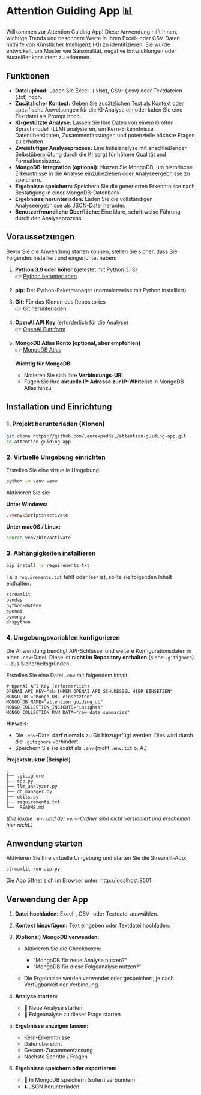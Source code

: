 # Attention Guiding App 📊

Willkommen zur Attention Guiding App! Diese Anwendung hilft Ihnen, wichtige Trends und besondere Werte in Ihren Excel- oder CSV-Daten mithilfe von Künstlicher Intelligenz (KI) zu identifizieren. Sie wurde entwickelt, um Muster wie Saisonalität, negative Entwicklungen oder Ausreißer konsistent zu erkennen.

## Funktionen

* **Dateiupload:** Laden Sie Excel- (.xlsx), CSV- (.csv) oder Textdateien (.txt) hoch.
* **Zusätzlicher Kontext:** Geben Sie zusätzlichen Text als Kontext oder spezifische Anweisungen für die KI-Analyse ein oder laden Sie eine Textdatei als Prompt hoch.
* **KI-gestützte Analyse:** Lassen Sie Ihre Daten von einem Großen Sprachmodell (LLM) analysieren, um Kern-Erkenntnisse, Datenübersichten, Zusammenfassungen und potenzielle nächste Fragen zu erhalten.
* **Zweistufiger Analyseprozess:** Eine Initialanalyse mit anschließender Selbstüberprüfung durch die KI sorgt für höhere Qualität und Formatkonsistenz.
* **MongoDB-Integration (optional):** Nutzen Sie MongoDB, um historische Erkenntnisse in die Analyse einzubeziehen oder Analyseergebnisse zu speichern.
* **Ergebnisse speichern:** Speichern Sie die generierten Erkenntnisse nach Bestätigung in einer MongoDB-Datenbank.
* **Ergebnisse herunterladen:** Laden Sie die vollständigen Analyseergebnisse als JSON-Datei herunter.
* **Benutzerfreundliche Oberfläche:** Eine klare, schrittweise Führung durch den Analyseprozess.

## Voraussetzungen

Bevor Sie die Anwendung starten können, stellen Sie sicher, dass Sie Folgendes installiert und eingerichtet haben:

1. **Python 3.9 oder höher** (getestet mit Python 3.13)  
   👉 [Python herunterladen](https://www.python.org/downloads/)
2. **pip:** Der Python-Paketmanager (normalerweise mit Python installiert)
3. **Git:** Für das Klonen des Repositories  
   👉 [Git herunterladen](https://git-scm.com/downloads)
4. **OpenAI API Key** (erforderlich für die Analyse)  
   👉 [OpenAI Plattform](https://platform.openai.com/account/api-keys)
5. **MongoDB Atlas Konto (optional, aber empfohlen)**  
   👉 [MongoDB Atlas](https://www.mongodb.com/cloud/atlas)

   **Wichtig für MongoDB:**
   * Notieren Sie sich Ihre **Verbindungs-URI**
   * Fügen Sie Ihre **aktuelle IP-Adresse zur IP-Whitelist** in MongoDB Atlas hinzu

## Installation und Einrichtung

### 1. Projekt herunterladen (Klonen)

```bash
git clone https://github.com/Leerexpaddel/attention-guiding-app.git
cd attention-guiding-app
````

### 2. Virtuelle Umgebung einrichten

Erstellen Sie eine virtuelle Umgebung:

```bash
python -m venv venv
```

Aktivieren Sie sie:

**Unter Windows:**

```bash
.\venv\Scripts\activate
```

**Unter macOS / Linux:**

```bash
source venv/bin/activate
```

### 3. Abhängigkeiten installieren

```bash
pip install -r requirements.txt
```

Falls `requirements.txt` fehlt oder leer ist, sollte sie folgenden Inhalt enthalten:

```txt
streamlit
pandas
python-dotenv
openai
pymongo
dnspython
```

### 4. Umgebungsvariablen konfigurieren

Die Anwendung benötigt API-Schlüssel und weitere Konfigurationsdaten in einer `.env`-Datei. Diese ist **nicht im Repository enthalten** (siehe `.gitignore`) – aus Sicherheitsgründen.


Erstellen Sie eine Datei `.env` mit folgendem Inhalt:

```dotenv
# OpenAI API Key (erforderlich)
OPENAI_API_KEY="sk-IHREN_OPENAI_API_SCHLUESSEL_HIER_EINSETZEN"
MONGO_URI="Mongo URL einsetzten"
MONGO_DB_NAME="attention_guiding_db"
MONGO_COLLECTION_INSIGHTS="insights"
MONGO_COLLECTION_RAW_DATA="raw_data_summaries"

```
**Hinweis:**

* Die `.env`-Datei **darf niemals** zu Git hinzugefügt werden. Dies wird durch die `.gitignore` verhindert.
* Speichern Sie sie exakt als `.env` (nicht `.env.txt` o. Ä.)

**Projektstruktur (Beispiel)**

```dotenv
.
├── .gitignore
├── app.py
├── llm_analyzer.py
├── db_manager.py
├── utils.py
├── requirements.txt
└──  README.md 
```

*(Die lokale `.env` und der `venv`-Ordner sind nicht versioniert und erscheinen hier nicht.)*

## Anwendung starten

Aktivieren Sie Ihre virtuelle Umgebung und starten Sie die Streamlit-App:

```bash
streamlit run app.py
```

Die App öffnet sich im Browser unter: [http://localhost:8501](http://localhost:8501)

## Verwendung der App

1. **Datei hochladen:** Excel-, CSV- oder Textdatei auswählen.
2. **Kontext hinzufügen:** Text eingeben oder Textdatei hochladen.
3. **(Optional) MongoDB verwenden:**

   * Aktivieren Sie die Checkboxen:

     * "MongoDB für neue Analyse nutzen?"
     * "MongoDB für diese Folgeanalyse nutzen?"
   * Die Ergebnisse werden verwendet oder gespeichert, je nach Verfügbarkeit der Verbindung.
4. **Analyse starten:**

   * 🚀 Neue Analyse starten
   * 🚀 Folgeanalyse zu dieser Frage starten
5. **Ergebnisse anzeigen lassen:**

   * Kern-Erkenntnisse
   * Datenübersicht
   * Gesamt-Zusammenfassung
   * Nächste Schritte / Fragen
6. **Ergebnisse speichern oder exportieren:**

   * 💾 In MongoDB speichern (sofern verbunden)
   * ⬇️ JSON herunterladen


